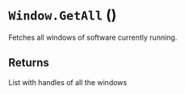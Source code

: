 # `Window.GetAll` ()


Fetches all windows of software currently running.



## Returns

List with handles of all the windows
